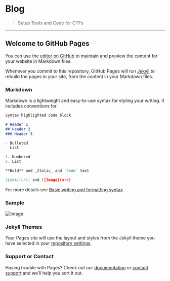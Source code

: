 # Blog
>Setup Tools and Code for CTFs
-------------------------------------------------------------------------------------------------------------------------------------

## Welcome to GitHub Pages

You can use the [editor on GitHub](https://github.com/Cobra-de1/Blog/edit/main/README.md) to maintain and preview the content for your website in Markdown files.

Whenever you commit to this repository, GitHub Pages will run [Jekyll](https://jekyllrb.com/) to rebuild the pages in your site, from the content in your Markdown files.

### Markdown

Markdown is a lightweight and easy-to-use syntax for styling your writing. It includes conventions for

```markdown
Syntax highlighted code block

# Header 1
## Header 2
### Header 3

- Bulleted
- List

1. Numbered
2. List

**Bold** and _Italic_ and `Code` text

[Link](url) and ![Image](src)
```

For more details see [Basic writing and formatting syntax](https://docs.github.com/en/github/writing-on-github/getting-started-with-writing-and-formatting-on-github/basic-writing-and-formatting-syntax).

### Sample
![Image](https://github.com/l1j9m4-0n1/Blog/blob/main/sample_Markdown.png)

### Jekyll Themes

Your Pages site will use the layout and styles from the Jekyll theme you have selected in your [repository settings](https://github.com/l1j9m4-0n1/Blog/settings/pages).

### Support or Contact

Having trouble with Pages? Check out our [documentation](https://docs.github.com/categories/github-pages-basics/) or [contact support](https://support.github.com/contact) and we’ll help you sort it out.

